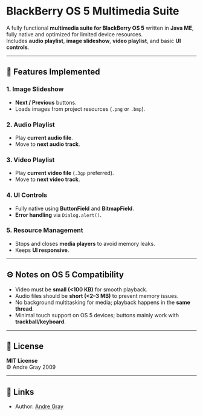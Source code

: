 # BlackBerry OS 5 Multimedia Suite

A fully functional **multimedia suite for BlackBerry OS 5** written in **Java ME**, fully native and optimized for limited device resources.  
Includes **audio playlist**, **image slideshow**, **video playlist**, and basic **UI controls**.

---

## 🎵 Features Implemented

### 1. Image Slideshow
- **Next / Previous** buttons.  
- Loads images from project resources (`.png` or `.bmp`).  

### 2. Audio Playlist
- Play **current audio file**.  
- Move to **next audio track**.  

### 3. Video Playlist
- Play **current video file** (`.3gp` preferred).  
- Move to **next video track**.  

### 4. UI Controls
- Fully native using **ButtonField** and **BitmapField**.  
- **Error handling** via `Dialog.alert()`.  

### 5. Resource Management
- Stops and closes **media players** to avoid memory leaks.  
- Keeps **UI responsive**.  

---

## ⚙️ Notes on OS 5 Compatibility
- Video must be **small (<100 KB)** for smooth playback.  
- Audio files should be **short (<2–3 MB)** to prevent memory issues.  
- No background multitasking for media; playback happens in the **same thread**.  
- Minimal touch support on OS 5 devices; buttons mainly work with **trackball/keyboard**.  

---

## 📜 License
**MIT License**  
© Andre Gray 2009  

---

## 🔗 Links
- Author: [Andre Gray](https://github.com/inventorandregray)  
